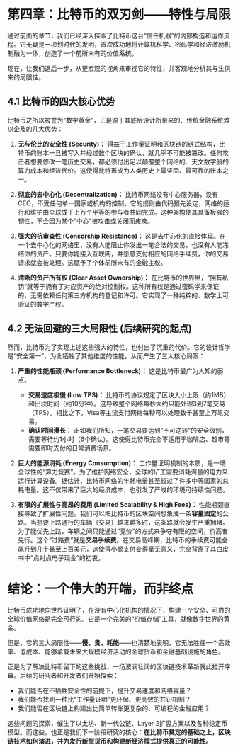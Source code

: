 
# **第四章：比特币的双刃剑——特性与局限**

通过前面的章节，我们已经深入探索了比特币这台“信任机器”的内部构造和运作流程。它无疑是一项划时代的发明，首次成功地将计算机科学、密码学和经济激励机制融为一体，创造了一个前所未有的价值系统。

现在，让我们退后一步，从更宏观的视角来审视它的特性，并客观地分析其与生俱来的局限性。

## **4.1 比特币的四大核心优势**

比特币之所以被誉为“数字黄金”，正是源于其底层设计所带来的、传统金融系统难以企及的几大优势：

1.  **无与伦比的安全性 (Security)：**
    得益于工作量证明和区块链的链式结构，比特币的账本一旦被写入并经过数个区块的确认，就几乎不可能被篡改。任何攻击者想要修改一笔历史交易，都必须付出足以颠覆整个网络的、天文数字般的算力成本和经济代价。这使得比特币成为人类历史上最坚固、最可靠的账本之一。

2.  **彻底的去中心化 (Decentralization)：**
    比特币网络没有中心服务器，没有CEO，不受任何单一国家或机构的控制。它的规则由代码预先设定，网络的运行和维护由全球成千上万个平等的参与者共同完成。这种架构使其具备极强的韧性，不会因为某个“中心”被攻击或关闭而瘫痪。

3.  **强大的抗审查性 (Censorship Resistance)：**
    这是去中心化的直接体现。在一个去中心化的网络里，没有人能阻止你发出一笔合法的交易，也没有人能冻结你的资产。只要你能接入互联网，并愿意支付相应的网络手续费，你的交易请求就会被处理。这赋予了个体前所未有的金融主权。

4.  **清晰的资产所有权 (Clear Asset Ownership)：**
    在比特币的世界里，“拥有私钥”就等于拥有了对应资产的绝对控制权。这种所有权是通过密码学来保证的，无需依赖任何第三方机构的登记和许可。它实现了一种纯粹的、数学上可验证的数字产权。

## **4.2 无法回避的三大局限性 (后续研究的起点)**

然而，比特币为了实现上述这些强大的特性，也付出了沉重的代价。它的设计哲学是“安全第一”，为此牺牲了其他维度的性能，从而产生了三大核心局限：

1.  **严重的性能瓶颈 (Performance Bottleneck)：**
    这是比特币最广为人知的弱点。
    *   **交易速度极慢 (Low TPS)：** 比特币的协议规定了区块大小上限（约1MB）和出块时间（约10分钟）。这导致整个网络每秒大约只能处理3到7笔交易（TPS）。相比之下，Visa等主流支付网络每秒可以处理数千甚至上万笔交易。
    *   **确认时间漫长：** 正如我们所知，一笔交易要达到“不可逆转”的安全级别，需要等待约1小时（6个确认）。这使得比特币完全不适用于咖啡店、超市等需要即时支付的日常消费场景。

2.  **巨大的能源消耗 (Energy Consumption)：**
    工作量证明机制的本质，是一场全球性的“算力竞赛”。为了维护网络安全，全球的矿工需要消耗海量的电力来运行计算设备。据估计，比特币网络的年耗电量甚至超过了许多中等国家的总耗电量。这不仅带来了巨大的经济成本，也引发了严峻的环境可持续性问题。

3.  **有限的扩展性与高昂的费用 (Limited Scalability & High Fees)：**
    性能瓶颈直接导致了扩展性问题。我们可以把比特币的区块空间想象成一条**容量固定**的公路。当想要上路通行的车辆（交易）越来越多时，这条路就会发生严重拥堵。
    为了能优先上路，车辆之间只能通过“竞价”的方式来争夺有限的空间，价高者先行。这个“过路费”就是**交易手续费**。在交易高峰期，比特币的手续费可能会飙升到几十甚至上百美元，这使得小额支付变得毫无意义，完全背离了其白皮书中“点对点电子现金”的初衷。

# **结论：一个伟大的开端，而非终点**

比特币成功地向世界证明了，在没有中心化机构的情况下，构建一个安全、可靠的全球价值网络是完全可行的。它是一个完美的“价值存储”工具，就像数字世界的黄金。

但是，它的三大局限性——**慢、贵、耗能**——也清楚地表明，它无法胜任一个高效率、低成本、能够承载未来大规模经济活动的全球货币和金融基础设施的角色。

正是为了解决比特币留下的这些挑战，一场波澜壮阔的区块链技术革新就此拉开序幕。后续的研究者和开发者们开始探索：
*   我们能否在不牺牲安全性的前提下，提升交易速度和网络容量？
*   我们能否找到一种比“工作量证明”更环保、更高效的共识机制？
*   我们能否在区块链上构建出比简单转账更复杂的、可编程的金融应用？

这些问题的探索，催生了以太坊、新一代公链、Layer 2扩容方案以及各种稳定币模型。而这些，也正是我们下一阶段研究的核心：**在比特币奠定的基础之上，区块链技术如何演进，并为发行新型货币和构建新经济模式提供真正的可能性。**